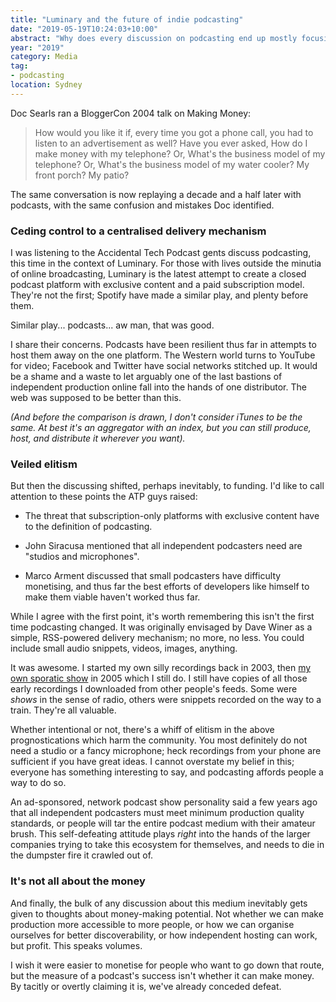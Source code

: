 ```yaml
---
title: "Luminary and the future of indie podcasting"
date: "2019-05-19T10:24:03+10:00"
abstract: "Why does every discussion on podcasting end up mostly focusing on money?"
year: "2019"
category: Media
tag:
- podcasting
location: Sydney
---
```

Doc Searls ran a BloggerCon 2004 talk on Making Money:

> How would you like it if, every time you got a phone call, you had to listen to an advertisement as well? Have you ever asked, How do I make money with my telephone? Or, What's the business model of my telephone? Or, What's the business model of my water cooler? My front porch? My patio?

The same conversation is now replaying a decade and a half later with podcasts, with the same confusion and mistakes Doc identified.


### Ceding control to a centralised delivery mechanism

I was listening to the Accidental Tech Podcast gents discuss podcasting, this time in the context of Luminary. For those with lives outside the minutia of online broadcasting, Luminary is the latest attempt to create a closed podcast platform with exclusive content and a paid subscription model. They're not the first; Spotify have made a similar play, and plenty before them.

Similar play... podcasts... aw man, that was good. 

I share their concerns. Podcasts have been resilient thus far in attempts to host them away on the one platform. The Western world turns to YouTube for video; Facebook and Twitter have social networks stitched up. It would be a shame and a waste to let arguably one of the last bastions of independent production online fall into the hands of one distributor. The web was supposed to be better than this.

*(And before the comparison is drawn, I don't consider iTunes to be the same. At best it's an aggregator with an index, but you can still produce, host, and distribute it wherever you want).*


### Veiled elitism

But then the discussing shifted, perhaps inevitably, to funding. I'd like to call attention to these points the ATP guys raised:

* The threat that subscription-only platforms with exclusive content have to the definition of podcasting.

* John Siracusa mentioned that all independent podcasters need are "studios and microphones".

* Marco Arment discussed that small podcasters have difficulty monetising, and thus far the best efforts of developers like himself to make them viable haven't worked thus far.

While I agree with the first point, it's worth remembering this isn't the first time podcasting changed. It was originally envisaged by Dave Winer as a simple, RSS-powered delivery mechanism; no more, no less. You could include small audio snippets, videos, images, anything.

It was awesome. I started my own silly recordings back in 2003, then [my own sporatic show](https://rubenerd.com/show/) in 2005 which I still do. I still have copies of all those early recordings I downloaded from other people's feeds. Some were *shows* in the sense of radio, others were snippets recorded on the way to a train. They're all valuable.

Whether intentional or not, there's a whiff of elitism in the above prognostications which harm the community. You most definitely do not need a studio or a fancy microphone; heck recordings from your phone are sufficient if you have great ideas. I cannot overstate my belief in this; everyone has something interesting to say, and podcasting affords people a way to do so.

An ad-sponsored, network podcast show personality said a few years ago that all independent podcasters must meet minimum production quality standards, or people will tar the entire podcast medium with their amateur brush. This self-defeating attitude plays *right* into the hands of the larger companies trying to take this ecosystem for themselves, and needs to die in the dumpster fire it crawled out of.


### It's not all about the money

And finally, the bulk of any discussion about this medium inevitably gets given to thoughts about money-making potential. Not whether we can make production more accessible to more people, or how we can organise ourselves for better discoverability, or how independent hosting can work, but profit. This speaks volumes.

I wish it were easier to monetise for people who want to go down that route, but the measure of a podcast's success isn't whether it can make money. By tacitly or overtly claiming it is, we've already conceded defeat.

